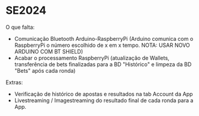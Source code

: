 # SE2024

O que falta:
  - Comunicação Bluetooth Arduino-RaspberryPi (Arduino comunica com o RaspberryPi o número escolhido de x em x tempo. NOTA: USAR NOVO ARDUINO COM BT SHIELD)
  - Acabar o processamento RaspberryPi (atualização de Wallets, transferência de bets finalizadas para a BD "Histórico" e limpeza da BD "Bets" após cada ronda)

Extras:
  - Verificação de histórico de apostas e resultados na tab Account da App
  - Livestreaming / Imagestreaming do resultado final de cada ronda para a App.
